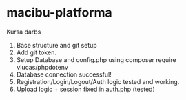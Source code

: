 # macibu-platforma
Kursa darbs
1. Base structure and git setup
2. Add git token.
3. Setup Database and config.php using composer require vlucas/phpdotenv
4. Database connection successful!
5. Registration/Login/Logout/Auth logic tested and working.
6. Upload logic + session fixed in auth.php (tested)